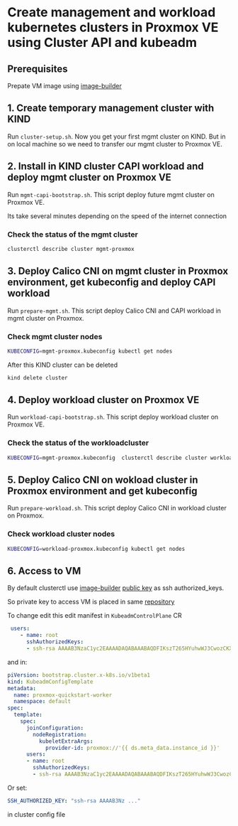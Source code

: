 # Create management and workload kubernetes clusters in Proxmox VE using Cluster API and kubeadm

## Prerequisites

Prepate VM image using [image-builder](https://image-builder.sigs.k8s.io/capi/providers/proxmox)

## 1. Create temporary management cluster with KIND

Run `cluster-setup.sh`. Now you get your first mgmt cluster on KIND. But in on local machine so we need to transfer our mgmt cluster to Proxmox VE.

## 2. Install in KIND cluster CAPI workload and deploy mgmt cluster on Proxmox VE

Run `mgmt-capi-bootstrap.sh`. This script deploy future mgmt cluster on Proxmox VE.

Its take several minutes depending on the speed of the internet connection

### Check the status of the mgmt cluster

```bash
clusterctl describe cluster mgmt-proxmox
```

## 3. Deploy Calico CNI on mgmt cluster in Proxmox environment, get kubeconfig and deploy CAPI workload

Run `prepare-mgmt.sh`. This script deploy Calico CNI and CAPI workload in mgmt cluster on Proxmox.

### Check mgmt cluster nodes

```bash
KUBECONFIG=mgmt-proxmox.kubeconfig kubectl get nodes
```

After this KIND cluster can be deleted

```bash
kind delete cluster
```

## 4. Deploy workload cluster on Proxmox VE

Run `workload-capi-bootstrap.sh`. This script deploy workload cluster on Proxmox VE.

### Check the status of the  workloadcluster

```bash
KUBECONFIG=mgmt-proxmox.kubeconfig  clusterctl describe cluster workload-proxmox
```

## 5. Deploy Calico CNI on wokload cluster in Proxmox environment and get kubeconfig

Run `prepare-workload.sh`. This script deploy Calico CNI in workload cluster on Proxmox.

### Check workload cluster nodes

```bash
KUBECONFIG=workload-proxmox.kubeconfig kubectl get nodes
```

## 6. Access to VM

By default clusterctl use [image-builder](https://image-builder.sigs.k8s.io/capi/providers/proxmox) [public key](https://raw.githubusercontent.com/kubernetes-sigs/image-builder/refs/heads/main/images/capi/cloudinit/id_rsa.capi.pub) as ssh authorized_keys.

So private key to access VM is placed in same [repository](https://raw.githubusercontent.com/kubernetes-sigs/image-builder/refs/heads/main/images/capi/cloudinit/id_rsa.capi)

To change edit this edit manifest in `KubeadmControlPlane` CR

```yaml
 users:
    - name: root
      sshAuthorizedKeys:
      - ssh-rsa AAAAB3NzaC1yc2EAAAADAQABAAABAQDFIKszT265HYuhwWJ3CwozCKXI3y94bQoocQf1/ERq7XkWJ57W3rkbpMXtM0l1IKfhjnkRzFkXDa5WgRYFvAosh68LeKmYhoJYOKnyvx/nYBT/aYWdLu/edgv8T8GYKG1MiU6RdNvsGsXIAKhknBtcsmTcR2niEwOmXQ5M/P3oMswWk+4WIcWyJU6BWAQbK/alVn5kIRQFas47k6Pkm1Tg7TKv+MOX6JPzv8gOqxvqcXFKoEcTthC2JsKvmRwAOtLrBHh5BMzOKV9G+CnmgzmM/p6qU1nfebvDNuBtzThURP0lTcJGmf+g5WtbJ8vdUd+MAFZGpvoARl1v1s4Ubked
```

and in:

```yaml
piVersion: bootstrap.cluster.x-k8s.io/v1beta1
kind: KubeadmConfigTemplate
metadata:
  name: proxmox-quickstart-worker
  namespace: default
spec:
  template:
    spec:
      joinConfiguration:
        nodeRegistration:
          kubeletExtraArgs:
            provider-id: proxmox://'{{ ds.meta_data.instance_id }}'
      users:
      - name: root
        sshAuthorizedKeys:
        - ssh-rsa AAAAB3NzaC1yc2EAAAADAQABAAABAQDFIKszT265HYuhwWJ3CwozCKXI3y94bQoocQf1/ERq7XkWJ57W3rkbpMXtM0l1IKfhjnkRzFkXDa5WgRYFvAosh68LeKmYhoJYOKnyvx/nYBT/aYWdLu/edgv8T8GYKG1MiU6RdNvsGsXIAKhknBtcsmTcR2niEwOmXQ5M/P3oMswWk+4WIcWyJU6BWAQbK/alVn5kIRQFas47k6Pkm1Tg7TKv+MOX6JPzv8gOqxvqcXFKoEcTthC2JsKvmRwAOtLrBHh5BMzOKV9G+CnmgzmM/p6qU1nfebvDNuBtzThURP0lTcJGmf+g5WtbJ8vdUd+MAFZGpvoARl1v1s4Ubked
```

Or set:

```yaml
SSH_AUTHORIZED_KEY: "ssh-rsa AAAAB3Nz ..."
```

in cluster config file
